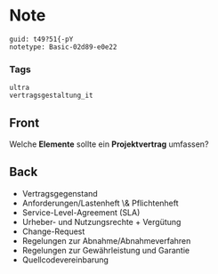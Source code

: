# Note
```
guid: t49?51{-pY
notetype: Basic-02d89-e0e22
```

### Tags
```
ultra
vertragsgestaltung_it
```

## Front
Welche <b>Elemente</b> sollte ein <b>Projektvertrag</b> umfassen?

## Back
<ul>
  <li>Vertragsgegenstand
  <li>Anforderungen/Lastenheft \& Pflichtenheft
  <li>Service-Level-Agreement (SLA)
  <li>Urheber- und Nutzungsrechte + Vergütung
  <li>Change-Request
  <li>Regelungen zur Abnahme/Abnahmeverfahren
  <li>Regelungen zur Gewährleistung und Garantie
  <li>Quellcodevereinbarung
</ul>
